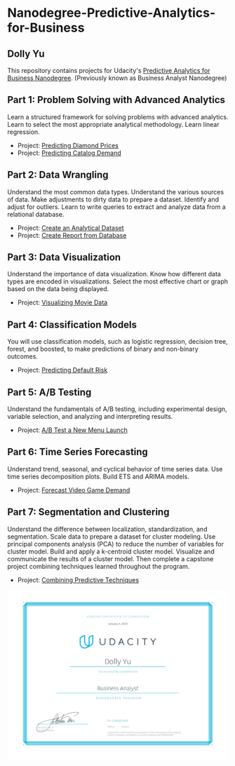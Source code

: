 # Nanodegree-Predictive-Analytics-for-Business
## Dolly Yu 
This repository contains projects for Udacity's [Predictive Analytics for Business Nanodegree](https://www.udacity.com/course/predictive-analytics-for-business-nanodegree--nd008). (Previously known as Business Analyst Nanodegree)
## Part 1: Problem Solving with Advanced Analytics
Learn a structured framework for solving problems with advanced analytics. Learn to select the most appropriate analytical methodology. Learn linear regression.

- Project: [Predicting Diamond Prices](https://github.com/yudolly/Nanodegree-Predictive-Analytics-for-Business/blob/master/1%20Problem%20Solving%20with%20Advanced%20Analytics/Predicting%20Diamond%20Prices.pdf)
- Project: [Predicting Catalog Demand](https://github.com/yudolly/Nanodegree-Predictive-Analytics-for-Business/blob/master/1%20Problem%20Solving%20with%20Advanced%20Analytics/Predicting%20Catalog%20Demand.pdf)

## Part 2: Data Wrangling
Understand the most common data types. Understand the various sources of data. Make adjustments to dirty data to prepare a dataset. Identify and adjust for outliers. Learn to write queries to extract and analyze data from a relational database.

- Project: [Create an Analytical Dataset](https://github.com/yudolly/Nanodegree-Predictive-Analytics-for-Business/blob/master/2%20Data%20Wrangling/Create%20an%20Analytical%20Dataset.pdf)
- Project: [Create Report from Database](https://github.com/yudolly/Nanodegree-Predictive-Analytics-for-Business/blob/master/2%20Data%20Wrangling/Create%20Reports%20from%20a%20Database.pdf)

## Part 3: Data Visualization 
Understand the importance of data visualization. Know how different data types are encoded in visualizations. Select the most effective chart or graph based on the data being displayed.

- Project: [Visualizing Movie Data](https://github.com/yudolly/Nanodegree-Predictive-Analytics-for-Business/blob/master/3%20Data%20Visualization/Visualize%20Movie%20Data.pdf)

## Part 4: Classification Models
You will use classification models, such as logistic regression, decision tree, forest, and boosted, to make predictions of binary and non-binary outcomes.

- Project: [Predicting Default Risk](https://github.com/yudolly/Nanodegree-Predictive-Analytics-for-Business/blob/master/4%20Classification%20Models/Predicting%20Default%20Risk.pdf)

## Part 5: A/B Testing
Understand the fundamentals of A/B testing, including experimental design, variable selection, and analyzing and interpreting results.

- Project: [A/B Test a New Menu Launch](https://github.com/yudolly/Nanodegree-Predictive-Analytics-for-Business/blob/master/5%20AB%20Testing/Predict%20Impact%20of%20New%20Menu%20Launch.pdf)

## Part 6: Time Series Forecasting
Understand trend, seasonal, and cyclical behavior of time series data. Use time series decomposition plots. Build ETS and ARIMA models.

- Project: [Forecast Video Game Demand](https://github.com/yudolly/Nanodegree-Predictive-Analytics-for-Business/blob/master/6%20Time%20Series%20Forecasting/Forecast%20Video%20Game%20Demand.pdf)

## Part 7: Segmentation and Clustering
Understand the difference between localization, standardization, and segmentation. Scale data to prepare a dataset for cluster modeling. Use principal components analysis (PCA) to reduce the number of variables for cluster model. Build and apply a k-centroid cluster model. Visualize and communicate the results of a cluster model. Then complete a capstone project combining techniques learned throughout the program.

- Project: [Combining Predictive Techniques](https://github.com/yudolly/Nanodegree-Predictive-Analytics-for-Business/blob/master/7%20Segmentation%20and%20Clustering/Combining%20Predictive%20Techniques.pdf)

![Image description](https://github.com/yudolly/Nanodegree-Predictive-Analytics-for-Business/blob/master/Business%20Analyst%20Udacity%20Certificate.jpg)
